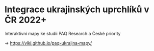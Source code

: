 # Integrace ukrajinských uprchlíků v ČR 2022+

Interaktivní mapy ke studii PAQ Research a České priority

→ https://vlki.github.io/paq-ukrajina-mapy/
